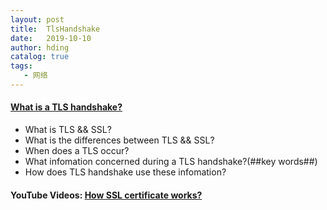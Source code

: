 ```yaml
---
layout: post
title:  TlsHandshake
date:   2019-10-10
author: hding
catalog: true
tags:
   - 网络
---
```

#### [What is a TLS handshake?](https://www.cloudflare.com/learning/ssl/what-happens-in-a-tls-handshake/)

- What is TLS && SSL?
- What is the differences between TLS && SSL?
- When does a TLS occur?
- What infomation concerned during a TLS handshake?(##key words##)
- How does TLS handshake use these infomation?

#### YouTube Videos: [How SSL certificate works?](https://www.youtube.com/watch?v=33VYnE7Bzpk)





	













































